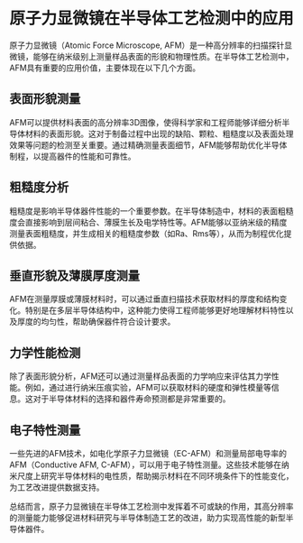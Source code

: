 # 原子力显微镜在半导体工艺检测中的应用

原子力显微镜（Atomic Force Microscope, AFM）是一种高分辨率的扫描探针显微镜，能够在纳米级别上测量样品表面的形貌和物理性质。在半导体工艺检测中，AFM具有重要的应用价值，主要体现在以下几个方面。

## 表面形貌测量

AFM可以提供材料表面的高分辨率3D图像，使得科学家和工程师能够详细分析半导体材料的表面形貌。这对于制备过程中出现的缺陷、颗粒、粗糙度以及表面处理效果等问题的检测至关重要。通过精确测量表面细节，AFM能够帮助优化半导体制程，以提高器件的性能和可靠性。

## 粗糙度分析

粗糙度是影响半导体器件性能的一个重要参数。在半导体制造中，材料的表面粗糙度会直接影响到层间粘合、薄膜生长及电学特性等。AFM能够以亚纳米级的精度测量表面粗糙度，并生成相关的粗糙度参数（如Ra、Rms等），从而为制程优化提供依据。

## 垂直形貌及薄膜厚度测量

AFM在测量厚膜或薄膜材料时，可以通过垂直扫描技术获取材料的厚度和结构变化。特别是在多层半导体结构中，这种能力使得工程师能够更好地理解材料特性以及厚度的均匀性，帮助确保器件符合设计要求。

## 力学性能检测

除了表面形貌分析，AFM还可以通过测量样品表面的力学响应来评估其力学性能。例如，通过进行纳米压痕实验，AFM可以获取材料的硬度和弹性模量等信息。这对于半导体材料的选择和器件寿命预测都是非常重要的。

## 电子特性测量

一些先进的AFM技术，如电化学原子力显微镜（EC-AFM）和测量局部电导率的AFM（Conductive AFM, C-AFM），可以用于电子特性测量。这些技术能够在纳米尺度上研究半导体材料的电性质，帮助揭示材料在不同环境条件下的性能变化，为工艺改进提供数据支持。

总结而言，原子力显微镜在半导体工艺检测中发挥着不可或缺的作用，其高分辨率的测量能力能够促进材料研究与半导体制造工艺的改进，助力实现高性能的新型半导体器件。